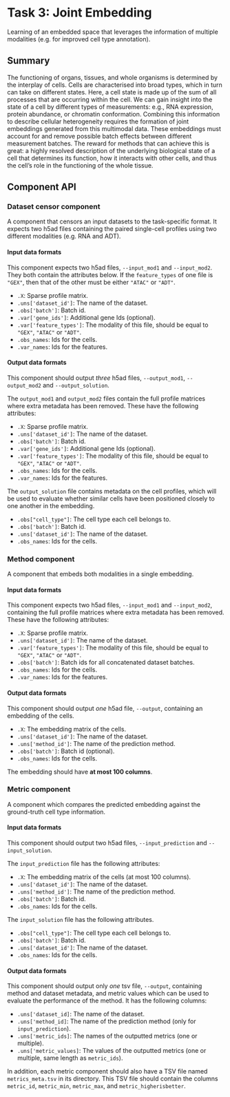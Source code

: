 # Task 3: Joint Embedding

Learning of an embedded space that leverages the information of multiple modalities (e.g. for improved cell type annotation).

## Summary

The functioning of organs, tissues, and whole organisms is determined by the interplay of cells. Cells are characterised into broad types, which in turn can take on different states. Here, a cell state is made up of the sum of all processes that are occurring within the cell. We can gain insight into the state of a cell by different types of measurements: e.g., RNA expression, protein abundance, or chromatin conformation. Combining this information to describe cellular heterogeneity requires the formation of joint embeddings generated from this multimodal data. These embeddings must account for and remove possible batch effects between different measurement batches. The reward for methods that can achieve this is great: a highly resolved description of the underlying biological state of a cell that determines its function, how it interacts with other cells, and thus the cell’s role in the functioning of the whole tissue.

## Component API

### Dataset censor component

A component that censors an input datasets to the task-specific format. It expects two h5ad files containing the paired single-cell profiles using two different modalities (e.g. RNA and ADT). 

#### Input data formats

This component expects two h5ad files, `--input_mod1` and `--input_mod2`. They both contain the attributes below. If the `feature_types` of one file is `"GEX"`, then that of the other must be either `"ATAC"` or `"ADT"`.

  * `.X`: Sparse profile matrix.
  * `.uns['dataset_id']`: The name of the dataset.
  * `.obs['batch']`: Batch id.
  * `.var['gene_ids']`: Additional gene Ids (optional).
  * `.var['feature_types']`: The modality of this file, should be equal to `"GEX"`, `"ATAC"` or `"ADT"`.
  * `.obs_names`: Ids for the cells.
  * `.var_names`: Ids for the features.

#### Output data formats

This component should output *three* h5ad files, `--output_mod1`, `--output_mod2` and `--output_solution`. 

The `output_mod1` and `output_mod2` files contain the full profile matrices where extra metadata has been removed. These have the following attributes:

  * `.X`: Sparse profile matrix.
  * `.uns['dataset_id']`: The name of the dataset.
  * `.obs['batch']`: Batch id.
  * `.var['gene_ids']`: Additional gene Ids (optional).
  * `.var['feature_types']`: The modality of this file, should be equal to `"GEX"`, `"ATAC"` or `"ADT"`.
  * `.obs_names`: Ids for the cells.
  * `.var_names`: Ids for the features.

The `output_solution` file contains metadata on the cell profiles, which will be used to evaluate whether similar cells have been positioned closely to one another in the embedding.

  * `.obs["cell_type"]`: The cell type each cell belongs to.
  * `.obs['batch']`: Batch id.  
  * `.uns['dataset_id']`: The name of the dataset.
  * `.obs_names`: Ids for the cells.

### Method component

A component that embeds both modalities in a single embedding.

#### Input data formats

This component expects two h5ad files, `--input_mod1` and `--input_mod2`, containing the full profile matrices where extra metadata has been removed. These have the following attributes:

  * `.X`: Sparse profile matrix.
  * `.uns['dataset_id']`: The name of the dataset.
  * `.var['feature_types']`: The modality of this file, should be equal to `"GEX"`, `"ATAC"` or `"ADT"`.
  * `.obs['batch']`: Batch ids for all concatenated dataset batches.
  * `.obs_names`: Ids for the cells.
  * `.var_names`: Ids for the features.

#### Output data formats

This component should output *one* h5ad file, `--output`, containing an embedding of the cells.

  * `.X`: The embedding matrix of the cells.
  * `.uns['dataset_id']`: The name of the dataset.
  * `.uns['method_id']`: The name of the prediction method.
  * `.obs['batch']`: Batch id (optional).
  * `.obs_names`: Ids for the cells.

The embedding should have **at most 100 columns**.

### Metric component

A component which compares the predicted embedding against the ground-truth cell type information.

#### Input data formats

This component should output two h5ad files, `--input_prediction` and `--input_solution`.

The `input_prediction` file has the following attributes:

  * `.X`: The embedding matrix of the cells (at most 100 columns).
  * `.uns['dataset_id']`: The name of the dataset.
  * `.uns['method_id']`: The name of the prediction method.
  * `.obs['batch']`: Batch id.
  * `.obs_names`: Ids for the cells.

The `input_solution` file has the following attributes.

  * `.obs["cell_type"]`: The cell type each cell belongs to.
  * `.obs['batch']`: Batch id.
  * `.uns['dataset_id']`: The name of the dataset.
  * `.obs_names`: Ids for the cells.

#### Output data formats

This component should output only *one* tsv file, `--output`, containing method and dataset metadata, and metric values which can be used to evaluate the performance of the method. It has the following columns:

  * `.uns['dataset_id]`: The name of the dataset.
  * `.uns['method_id]`: The name of the prediction method (only for `input_prediction`).
  * `.uns['metric_ids]`: The names of the outputted metrics (one or multiple).
  * `.uns['metric_values]`: The values of the outputted metrics (one or multiple, same length as `metric_ids`).

In addition, each metric component should also have a TSV file named `metrics_meta.tsv` in its directory. This TSV file should contain the columns `metric_id`, `metric_min`, `metric_max`, and `metric_higherisbetter`.